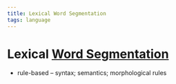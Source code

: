 ```yaml
---
title: Lexical Word Segmentation
tags: language
---
```


# Lexical [Word Segmentation](Word%20Segmentation.md)
- rule-based – syntax; semantics; morphological rules
















































































